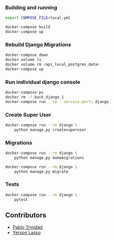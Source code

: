 ### Building and running

```bash
export COMPOSE_FILE=local.yml

docker-compose build
docker-compose up
```

### Rebuild Django Migrations

```bash
docker-compose down
docker volume ls
docker volume rm <api_local_postgres_data>
docker-compose up
```

### Run individual django console

```bash
docker-compose ps
docker rm -f back_django_1
docker-compose run --rm --service-ports django
```
### Create Super User
```bash
docker-compose run --rm django \
    python manage.py createsuperuser
```

### Migrations
```bash
docker-compose run --rm django \
    python manage.py makemigrations

docker-compose run --rm django \
    python manage.py migrate
```
### Tests

```bash
docker-compose run --rm django \
    pytest
```


## Contributors

- [Pablo Trinidad](https://github.com/pablotrinidad)
- [Yerson Lasso](https://github.com/unknowncoder05)

